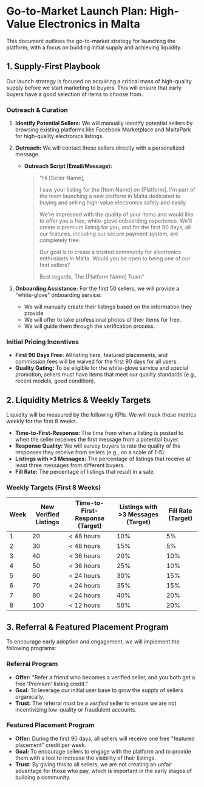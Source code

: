 
# Go-to-Market Launch Plan: High-Value Electronics in Malta

This document outlines the go-to-market strategy for launching the platform, with a focus on building initial supply and achieving liquidity.

## 1. Supply-First Playbook

Our launch strategy is focused on acquiring a critical mass of high-quality supply before we start marketing to buyers. This will ensure that early buyers have a good selection of items to choose from.

### Outreach & Curation

1.  **Identify Potential Sellers:** We will manually identify potential sellers by browsing existing platforms like Facebook Marketplace and MaltaPark for high-quality electronics listings.
2.  **Outreach:** We will contact these sellers directly with a personalized message.

    *   **Outreach Script (Email/Message):**
        > "Hi [Seller Name],
        >
        > I saw your listing for the [Item Name] on [Platform]. I'm part of the team launching a new platform in Malta dedicated to buying and selling high-value electronics safely and easily.
        >
        > We're impressed with the quality of your items and would like to offer you a free, white-glove onboarding experience. We'll create a premium listing for you, and for the first 90 days, all our features, including our secure payment system, are completely free.
        >
        > Our goal is to create a trusted community for electronics enthusiasts in Malta. Would you be open to being one of our first sellers?
        >
        > Best regards,
        > The [Platform Name] Team"

3.  **Onboarding Assistance:** For the first 50 sellers, we will provide a "white-glove" onboarding service:
    *   We will manually create their listings based on the information they provide.
    *   We will offer to take professional photos of their items for free.
    *   We will guide them through the verification process.

### Initial Pricing Incentives

*   **First 90 Days Free:** All listing tiers, featured placements, and commission fees will be waived for the first 90 days for all users.
*   **Quality Gating:** To be eligible for the white-glove service and special promotion, sellers must have items that meet our quality standards (e.g., recent models, good condition).

## 2. Liquidity Metrics & Weekly Targets

Liquidity will be measured by the following KPIs. We will track these metrics weekly for the first 8 weeks.

*   **Time-to-First-Response:** The time from when a listing is posted to when the seller receives the first message from a potential buyer.
*   **Response Quality:** We will survey buyers to rate the quality of the responses they receive from sellers (e.g., on a scale of 1-5).
*   **Listings with >3 Messages:** The percentage of listings that receive at least three messages from different buyers.
*   **Fill Rate:** The percentage of listings that result in a sale.

### Weekly Targets (First 8 Weeks)

| Week | New Verified Listings | Time-to-First-Response (Target) | Listings with >3 Messages (Target) | Fill Rate (Target) |
|---|---|---|---|---|
| 1 | 20 | < 48 hours | 10% | 5% |
| 2 | 30 | < 48 hours | 15% | 5% |
| 3 | 40 | < 36 hours | 20% | 10% |
| 4 | 50 | < 36 hours | 25% | 10% |
| 5 | 60 | < 24 hours | 30% | 15% |
| 6 | 70 | < 24 hours | 35% | 15% |
| 7 | 80 | < 24 hours | 40% | 20% |
| 8 | 100 | < 12 hours | 50% | 20% |

## 3. Referral & Featured Placement Program

To encourage early adoption and engagement, we will implement the following programs:

### Referral Program

*   **Offer:** "Refer a friend who becomes a verified seller, and you both get a free 'Premium' listing credit."
*   **Goal:** To leverage our initial user base to grow the supply of sellers organically.
*   **Trust:** The referral must be a *verified* seller to ensure we are not incentivizing low-quality or fraudulent accounts.

### Featured Placement Program

*   **Offer:** During the first 90 days, all sellers will receive one free "featured placement" credit per week.
*   **Goal:** To encourage sellers to engage with the platform and to provide them with a tool to increase the visibility of their listings.
*   **Trust:** By giving this to all sellers, we are not creating an unfair advantage for those who pay, which is important in the early stages of building a community.
